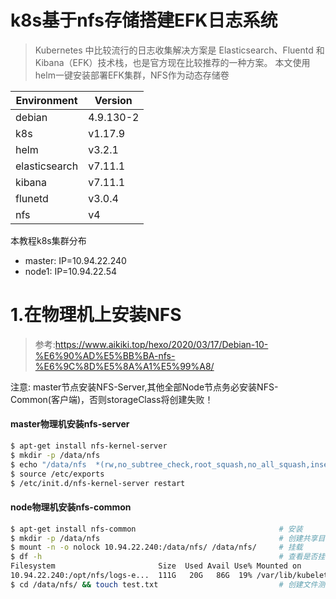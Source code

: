 # k8s基于nfs存储搭建EFK日志系统
> Kubernetes 中比较流行的日志收集解决方案是 Elasticsearch、Fluentd 和 Kibana（EFK）技术栈，也是官方现在比较推荐的一种方案。
> 本文使用helm一键安装部署EFK集群，NFS作为动态存储卷

| Environment | Version |
|-|-|
| debian | 4.9.130-2 |
| k8s | v1.17.9 |
| helm | v3.2.1 |
| elasticsearch | v7.11.1 |
| kibana | v7.11.1 |
| flunetd | v3.0.4 |
| nfs | v4 |

本教程k8s集群分布
- master:  IP=10.94.22.240
- node1: IP=10.94.22.54

# 1.在物理机上安装NFS
> 参考:https://www.aikiki.top/hexo/2020/03/17/Debian-10-%E6%90%AD%E5%BB%BA-nfs-%E6%9C%8D%E5%8A%A1%E5%99%A8/

注意: master节点安装NFS-Server,其他全部Node节点务必安装NFS-Common(客户端)，否则storageClass将创建失败！

#### master物理机安装nfs-server
```bash
$ apt-get install nfs-kernel-server                                                           # 安装
$ mkdir -p /data/nfs                                                                          # 创建共享目录
$ echo "/data/nfs  *(rw,no_subtree_check,root_squash,no_all_squash,insecure)" >> /etc/exports # 设置共享权限
$ source /etc/exports                                                                         # 检查配置(可能会报一些奇怪的错,可以考虑忽略)
$ /etc/init.d/nfs-kernel-server restart                                                       # 重启
```

#### node物理机安装nfs-common
```bash
$ apt-get install nfs-common                                # 安装
$ mkdir -p /data/nfs                                        # 创建共享目录
$ mount -n -o nolock 10.94.22.240:/data/nfs/ /data/nfs/     # 挂载
$ df -h                                                     # 查看是否挂载成功
Filesystem                       Size  Used Avail Use% Mounted on
10.94.22.240:/opt/nfs/logs-e...  111G   20G   86G  19% /var/lib/kubelet/...
$ cd /data/nfs/ && touch test.txt                           # 创建文件测试是否共享成功，此时回到master节点执行ls /data/nfs/应该能看到test.txt
```
